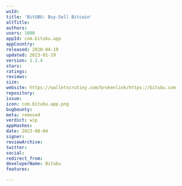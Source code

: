 ```yaml
---
wsId: 
title: 'BitUBU: Buy-Sell Bitcoin'
altTitle: 
authors: 
users: 1000
appId: com.bitubu.app
appCountry: 
released: 2020-04-19
updated: 2023-01-19
version: 1.1.4
stars: 
ratings: 
reviews: 
size: 
website: https://walletscrutiny.com/brokenlink/https://bitubu.com
repository: 
issue: 
icon: com.bitubu.app.png
bugbounty: 
meta: removed
verdict: wip
appHashes: 
date: 2023-08-04
signer: 
reviewArchive: 
twitter: 
social: 
redirect_from: 
developerName: Bitubu
features: 

---
```


